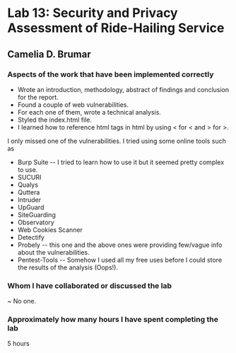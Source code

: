 # Lab 13: Security and Privacy Assessment of Ride-Hailing Service

## Camelia D. Brumar

### Aspects of the work that have been implemented correctly

- Wrote an introduction, methodology, abstract of findings and conclusion for the report.
- Found a couple of web vulnerabilities.
- For each one of them, wrote a technical analysis.
- Styled the index.html file.
- I learned how to reference html tags in html by using &lt; for < and &gt; for >.

I only missed one of the vulnerabilities. I tried using some online tools such as 
- Burp Suite -- I tried to learn how to use it but it seemed pretty complex to use.
- SUCURI
- Qualys
- Quttera
- Intruder
- UpGuard
- SiteGuarding
- Observatory
- Web Cookies Scanner
- Detectify
- Probely -- this one and the above ones were providing few/vague info about the vulnerabilities.
- Pentest-Tools -- Somehow I used all my free uses before I could store the results of the analysis (Oops!).

### Whom I have collaborated or discussed the lab
~ No one.

### Approximately how many hours I have spent completing the lab
5 hours